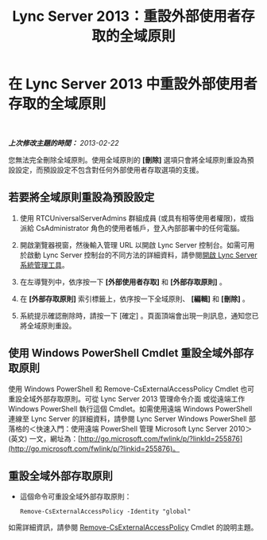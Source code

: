 ﻿---
title: Lync Server 2013：重設外部使用者存取的全域原則
TOCTitle: 重設外部使用者存取的全域原則
ms:assetid: 8207e1b1-de9e-461f-975f-fcc5c526849a
ms:mtpsurl: https://technet.microsoft.com/zh-tw/library/Gg182545(v=OCS.15)
ms:contentKeyID: 49291508
ms.date: 08/10/2015
mtps_version: v=OCS.15
ms.translationtype: HT
---

# 在 Lync Server 2013 中重設外部使用者存取的全域原則

 

_**上次修改主題的時間：** 2013-02-22_

您無法完全刪除全域原則。使用全域原則的 **\[刪除\]** 選項只會將全域原則重設為預設設定，而預設設定不包含對任何外部使用者存取選項的支援。

## 若要將全域原則重設為預設設定

1.  使用 RTCUniversalServerAdmins 群組成員 (或具有相等使用者權限)，或指派給 CsAdministrator 角色的使用者帳戶，登入內部部署中的任何電腦。

2.  開啟瀏覽器視窗，然後輸入管理 URL 以開啟 Lync Server 控制台。如需可用於啟動 Lync Server 控制台的不同方法的詳細資料，請參閱[開啟 Lync Server 系統管理工具](lync-server-2013-open-lync-server-administrative-tools.md)。

3.  在左導覽列中，依序按一下 **\[外部使用者存取\]** 和 **\[外部存取原則\]** 。

4.  在 **\[外部存取原則\]** 索引標籤上，依序按一下全域原則、 **\[編輯\]** 和 **\[刪除\]** 。

5.  系統提示確認刪除時，請按一下 \[確定\] 。頁面頂端會出現一則訊息，通知您已將全域原則重設。

## 使用 Windows PowerShell Cmdlet 重設全域外部存取原則

使用 Windows PowerShell 和 Remove-CsExternalAccessPolicy Cmdlet 也可重設全域外部存取原則。可從 Lync Server 2013 管理命令介面 或從遠端工作 Windows PowerShell 執行這個 Cmdlet。如需使用遠端 Windows PowerShell 連線至 Lync Server 的詳細資料，請參閱 Lync Server Windows PowerShell 部落格的＜快速入門：使用遠端 PowerShell 管理 Microsoft Lync Server 2010＞(英文) 一文，網址為：[http://go.microsoft.com/fwlink/p/?linkId=255876](http://go.microsoft.com/fwlink/p/?linkid=255876)。

## 重設全域外部存取原則

  - 這個命令可重設全域外部存取原則：
    
        Remove-CsExternalAccessPolicy -Identity "global"

如需詳細資訊，請參閱 [Remove-CsExternalAccessPolicy](remove-csexternalaccesspolicy.md) Cmdlet 的說明主題。

